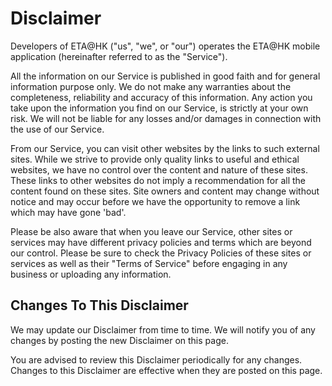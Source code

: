 # Disclaimer

Developers of ETA@HK ("us", "we", or "our") operates the ETA@HK mobile application (hereinafter referred to as the "Service").

All the information on our Service is published in good faith and for general information purpose only. We do not make any warranties about the completeness, reliability and accuracy of this information. Any action you take upon the information you find on our Service, is strictly at your own risk. We will not be liable for any losses and/or damages in connection with the use of our Service.

From our Service, you can visit other websites by the links to such external sites. While we strive to provide only quality links to useful and ethical websites, we have no control over the content and nature of these sites. These links to other websites do not imply a recommendation for all the content found on these sites. Site owners and content may change without notice and may occur before we have the opportunity to remove a link which may have gone 'bad'.

Please be also aware that when you leave our Service, other sites or services may have different privacy policies and terms which are beyond our control. Please be sure to check the Privacy Policies of these sites or services as well as their "Terms of Service" before engaging in any business or uploading any information.

## Changes To This Disclaimer

We may update our Disclaimer from time to time. We will notify you of any changes by posting the new Disclaimer on this page.

You are advised to review this Disclaimer periodically for any changes. Changes to this Disclaimer are effective when they are posted on this page.